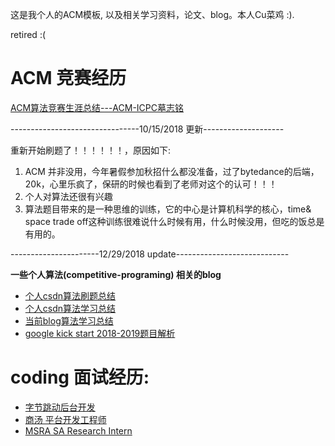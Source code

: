 这是我个人的ACM模板, 以及相关学习资料，论文、blog。本人Cu菜鸡 :).

retired :(

# ACM 竞赛经历

[ACM算法竞赛生涯总结---ACM-ICPC墓志铭](https://blog.csdn.net/dylan_frank/article/details/80480697)

--------------------------------10/15/2018  更新--------------------

重新开始刷题了！！！！！！，原因如下:

1. ACM 并非没用，今年暑假参加秋招什么都没准备，过了bytedance的后端，20k，心里乐疯了，保研的时候也看到了老师对这个的认可！！！
2. 个人对算法还很有兴趣
3. 算法题目带来的是一种思维的训练，它的中心是计算机科学的核心，time& space trade off这种训练很难说什么时候有用，什么时候没用，但吃的饭总是有用的。

----------------------12/29/2018 update----------------------------

**一些个人算法(competitive-programing) 相关的blog**

- [个人csdn算法刷题总结](https://blog.csdn.net/dylan_frank/article/category/7400564)
- [个人csdn算法学习总结](https://blog.csdn.net/dylan_frank/article/category/7542029)
- [当前blog算法学习总结](https://zouzhitao.github.io/categories/competitive-programing/)
- [google kick start 2018-2019题目解析](https://blog.csdn.net/Dylan_Frank/column/info/34402)

# coding 面试经历:

- [字节跳动后台开发](https://www.nowcoder.com/discuss/95675)
- [商汤 平台开发工程师](https://zouzhitao.github.io/posts/sensetime-ai-platform-engineer-interview/)
- [MSRA SA Research Intern](https://www.nowcoder.com/discuss/147904)
